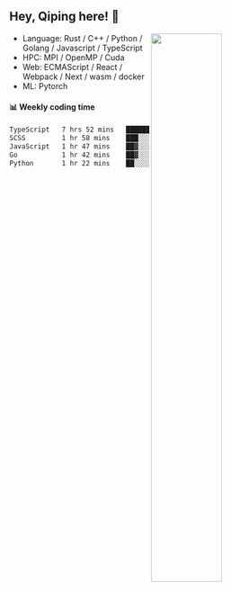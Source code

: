 

## Hey, Qiping here! :wave:

[<img align="right" width="50%" src="https://github-readme-stats.vercel.app/api?username=ppppqp&theme=dark&show_icons=true">](https://metrics.lecoq.io/ppppqp?template=classic)



-   Language: Rust / C++ / Python / Golang / Javascript / TypeScript
-   HPC: MPI / OpenMP / Cuda
-   Web: ECMAScript / React / Webpack / Next / wasm / docker
-   ML: Pytorch



#### :bar_chart: Weekly coding time

<!--START_SECTION:waka-->

```txt
TypeScript   7 hrs 52 mins   ████████████▒░░░░░░░░░░░░   49.14 %
SCSS         1 hr 58 mins    ███░░░░░░░░░░░░░░░░░░░░░░   12.34 %
JavaScript   1 hr 47 mins    ██▓░░░░░░░░░░░░░░░░░░░░░░   11.19 %
Go           1 hr 42 mins    ██▓░░░░░░░░░░░░░░░░░░░░░░   10.63 %
Python       1 hr 22 mins    ██░░░░░░░░░░░░░░░░░░░░░░░   08.62 %
```

<!--END_SECTION:waka-->
